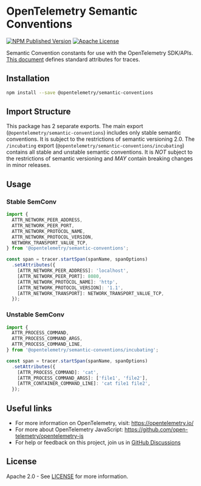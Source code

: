 # OpenTelemetry Semantic Conventions

[![NPM Published Version][npm-img]][npm-url]
[![Apache License][license-image]][license-image]

Semantic Convention constants for use with the OpenTelemetry SDK/APIs. [This document][trace-semantic_conventions] defines standard attributes for traces.

## Installation

```bash
npm install --save @opentelemetry/semantic-conventions
```

## Import Structure

This package has 2 separate exports.
The main export (`@opentelemetry/semantic-conventions`) includes only stable semantic conventions.
It is subject to the restrictions of semantic versioning 2.0.
The `/incubating` export (`@opentelemetry/semantic-conventions/incubating`) contains all stable and unstable semantic conventions.
It is _NOT_ subject to the restrictions of semantic versioning and _MAY_ contain breaking changes in minor releases.

## Usage

### Stable SemConv

```ts
import { 
  ATTR_NETWORK_PEER_ADDRESS,
  ATTR_NETWORK_PEER_PORT,
  ATTR_NETWORK_PROTOCOL_NAME,
  ATTR_NETWORK_PROTOCOL_VERSION,
  NETWORK_TRANSPORT_VALUE_TCP,
} from '@opentelemetry/semantic-conventions';

const span = tracer.startSpan(spanName, spanOptions)
  .setAttributes({
    [ATTR_NETWORK_PEER_ADDRESS]: 'localhost',
    [ATTR_NETWORK_PEER_PORT]: 8080,
    [ATTR_NETWORK_PROTOCOL_NAME]: 'http',
    [ATTR_NETWORK_PROTOCOL_VERSION]: '1.1',
    [ATTR_NETWORK_TRANSPORT]: NETWORK_TRANSPORT_VALUE_TCP,
  });
```

### Unstable SemConv

```ts
import { 
  ATTR_PROCESS_COMMAND,
  ATTR_PROCESS_COMMAND_ARGS,
  ATTR_PROCESS_COMMAND_LINE,
} from '@opentelemetry/semantic-conventions/incubating';

const span = tracer.startSpan(spanName, spanOptions)
  .setAttributes({
    [ATTR_PROCESS_COMMAND]: 'cat',
    [ATTR_PROCESS_COMMAND_ARGS]: ['file1', 'file2'],
    [ATTR_CONTAINER_COMMAND_LINE]: 'cat file1 file2',
  });
```

## Useful links

- For more information on OpenTelemetry, visit: <https://opentelemetry.io/>
- For more about OpenTelemetry JavaScript: <https://github.com/open-telemetry/opentelemetry-js>
- For help or feedback on this project, join us in [GitHub Discussions][discussions-url]

## License

Apache 2.0 - See [LICENSE][license-url] for more information.

[discussions-url]: https://github.com/open-telemetry/opentelemetry-js/discussions
[license-url]: https://github.com/open-telemetry/opentelemetry-js/blob/main/LICENSE
[license-image]: https://img.shields.io/badge/license-Apache_2.0-green.svg?style=flat
[npm-url]: https://www.npmjs.com/package/@opentelemetry/semantic-conventions
[npm-img]: https://badge.fury.io/js/%40opentelemetry%2Fsemantic-conventions.svg

[trace-semantic_conventions]: https://github.com/open-telemetry/semantic-conventions/tree/main/specification/trace/semantic_conventions
